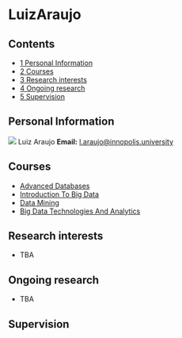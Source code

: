 






LuizAraujo
==========






Contents
--------


* [1 Personal Information](#Personal_Information)
* [2 Courses](#Courses)
* [3 Research interests](#Research_interests)
* [4 Ongoing research](#Ongoing_research)
* [5 Supervision](#Supervision)



Personal Information
--------------------


[![](/img_auth.php/b/b0/Luizaraujo.jpg)](/index.php/File:Luizaraujo.jpg) Luiz Araujo
 **Email:** l.araujo@innopolis.university



Courses
-------


* [Advanced Databases](https://eduwiki.innopolis.university/index.php/BSc:AdvancedDatabases)
* [Introduction To Big Data](https://eduwiki.innopolis.university/index.php/BSc:IntroductionToBigData)
* [Data Mining](https://eduwiki.innopolis.university/index.php/BSc:DataMining)
* [Big Data Technologies And Analytics](https://eduwiki.innopolis.university/index.php/MSc:BigDataTechnologiesAndAnalytics)


Research interests
------------------


* TBA


Ongoing research
----------------


* TBA


Supervision
-----------










